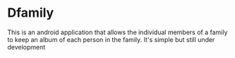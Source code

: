 # Dfamily

This is an android application that allows the individual members of a family
to keep an album of each person in the family.
It's simple but still under development 

